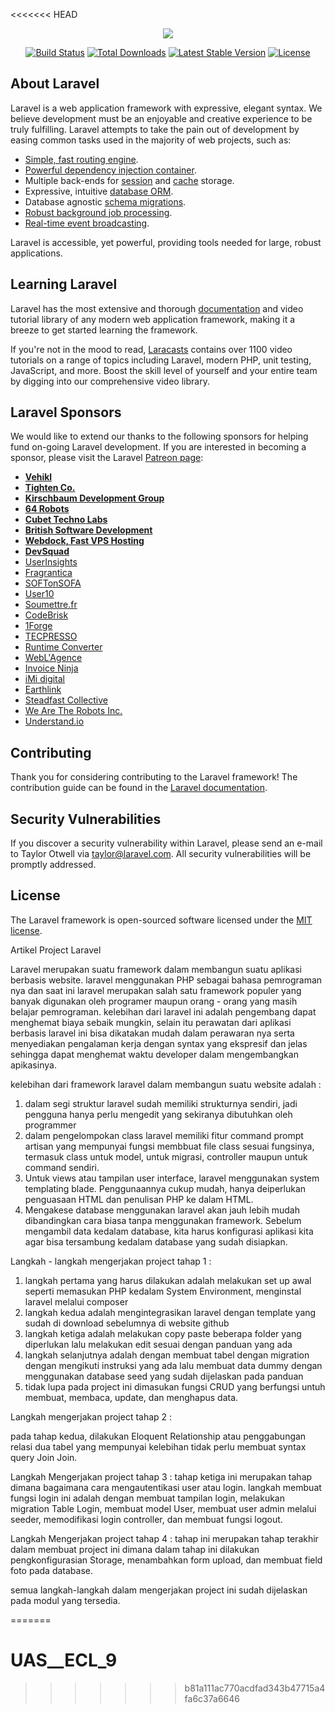 <<<<<<< HEAD
<p align="center"><img src="https://laravel.com/assets/img/components/logo-laravel.svg"></p>

<p align="center">
<a href="https://travis-ci.org/laravel/framework"><img src="https://travis-ci.org/laravel/framework.svg" alt="Build Status"></a>
<a href="https://packagist.org/packages/laravel/framework"><img src="https://poser.pugx.org/laravel/framework/d/total.svg" alt="Total Downloads"></a>
<a href="https://packagist.org/packages/laravel/framework"><img src="https://poser.pugx.org/laravel/framework/v/stable.svg" alt="Latest Stable Version"></a>
<a href="https://packagist.org/packages/laravel/framework"><img src="https://poser.pugx.org/laravel/framework/license.svg" alt="License"></a>
</p>

## About Laravel

Laravel is a web application framework with expressive, elegant syntax. We believe development must be an enjoyable and creative experience to be truly fulfilling. Laravel attempts to take the pain out of development by easing common tasks used in the majority of web projects, such as:

- [Simple, fast routing engine](https://laravel.com/docs/routing).
- [Powerful dependency injection container](https://laravel.com/docs/container).
- Multiple back-ends for [session](https://laravel.com/docs/session) and [cache](https://laravel.com/docs/cache) storage.
- Expressive, intuitive [database ORM](https://laravel.com/docs/eloquent).
- Database agnostic [schema migrations](https://laravel.com/docs/migrations).
- [Robust background job processing](https://laravel.com/docs/queues).
- [Real-time event broadcasting](https://laravel.com/docs/broadcasting).

Laravel is accessible, yet powerful, providing tools needed for large, robust applications.

## Learning Laravel

Laravel has the most extensive and thorough [documentation](https://laravel.com/docs) and video tutorial library of any modern web application framework, making it a breeze to get started learning the framework.

If you're not in the mood to read, [Laracasts](https://laracasts.com) contains over 1100 video tutorials on a range of topics including Laravel, modern PHP, unit testing, JavaScript, and more. Boost the skill level of yourself and your entire team by digging into our comprehensive video library.

## Laravel Sponsors

We would like to extend our thanks to the following sponsors for helping fund on-going Laravel development. If you are interested in becoming a sponsor, please visit the Laravel [Patreon page](https://patreon.com/taylorotwell):

- **[Vehikl](https://vehikl.com/)**
- **[Tighten Co.](https://tighten.co)**
- **[Kirschbaum Development Group](https://kirschbaumdevelopment.com)**
- **[64 Robots](https://64robots.com)**
- **[Cubet Techno Labs](https://cubettech.com)**
- **[British Software Development](https://www.britishsoftware.co)**
- **[Webdock, Fast VPS Hosting](https://www.webdock.io/en)**
- **[DevSquad](https://devsquad.com)**
- [UserInsights](https://userinsights.com)
- [Fragrantica](https://www.fragrantica.com)
- [SOFTonSOFA](https://softonsofa.com/)
- [User10](https://user10.com)
- [Soumettre.fr](https://soumettre.fr/)
- [CodeBrisk](https://codebrisk.com)
- [1Forge](https://1forge.com)
- [TECPRESSO](https://tecpresso.co.jp/)
- [Runtime Converter](http://runtimeconverter.com/)
- [WebL'Agence](https://weblagence.com/)
- [Invoice Ninja](https://www.invoiceninja.com)
- [iMi digital](https://www.imi-digital.de/)
- [Earthlink](https://www.earthlink.ro/)
- [Steadfast Collective](https://steadfastcollective.com/)
- [We Are The Robots Inc.](https://watr.mx/)
- [Understand.io](https://www.understand.io/)

## Contributing

Thank you for considering contributing to the Laravel framework! The contribution guide can be found in the [Laravel documentation](https://laravel.com/docs/contributions).

## Security Vulnerabilities

If you discover a security vulnerability within Laravel, please send an e-mail to Taylor Otwell via [taylor@laravel.com](mailto:taylor@laravel.com). All security vulnerabilities will be promptly addressed.

## License

The Laravel framework is open-sourced software licensed under the [MIT license](https://opensource.org/licenses/MIT).

Artikel Project Laravel

Laravel merupakan suatu framework dalam membangun suatu aplikasi berbasis website. 
laravel menggunakan PHP sebagai bahasa pemrograman nya dan saat ini laravel merupakan 
salah satu framework populer yang banyak digunakan oleh programer maupun orang - orang 
yang masih belajar pemrograman. kelebihan dari laravel ini adalah pengembang dapat 
menghemat biaya sebaik mungkin, selain itu perawatan dari aplikasi berbasis laravel 
ini bisa dikatakan mudah dalam perawaran nya serta menyediakan pengalaman kerja dengan
syntax yang ekspresif dan jelas sehingga dapat menghemat waktu developer dalam 
mengembangkan apikasinya.

kelebihan dari framework laravel dalam membangun suatu website adalah :
1. dalam segi struktur laravel sudah memiliki strukturnya sendiri, 
jadi pengguna hanya perlu mengedit yang sekiranya dibutuhkan oleh programmer
2. dalam pengelompokan class laravel memiliki fitur command prompt artisan 
yang mempunyai fungsi membbuat file class sesuai fungsinya, termasuk class 
untuk model, untuk migrasi, controller maupun untuk command sendiri.
3. Untuk views atau tampilan user interface, laravel menggunakan system 
templating  blade. Penggunaannya cukup mudah, hanya deiperlukan penguasaan
HTML dan  penulisan PHP ke dalam HTML.
4. Mengakese database menggunakan laravel akan jauh lebih mudah dibandingkan
cara  biasa tanpa menggunakan framework. Sebelum mengambil data kedalam database, 
kita harus konfigurasi aplikasi kita agar bisa tersambung kedalam database yang 
sudah disiapkan.

Langkah - langkah mengerjakan project tahap 1 :

1. langkah pertama yang harus dilakukan adalah melakukan set up awal seperti
 memasukan PHP kedalam System Environment, menginstal laravel melalui composer
2. langkah kedua adalah mengintegrasikan laravel dengan template yang sudah di 
download sebelumnya di website github
3. langkah ketiga adalah melakukan copy paste beberapa folder yang diperlukan 
lalu melakukan edit sesuai dengan panduan yang ada
4. langkah selanjutnya adalah dengan membuat tabel dengan migration dengan mengikuti 
instruksi yang ada lalu membuat data dummy dengan menggunakan database seed yang sudah 
dijelaskan pada panduan
5. tidak lupa pada project ini dimasukan fungsi CRUD yang berfungsi untuh membuat, membaca, 
update, dan menghapus data.

Langkah mengerjakan project tahap 2 :

pada tahap kedua, dilakukan Eloquent Relationship atau penggabungan relasi dua tabel yang 
mempunyai kelebihan tidak perlu membuat syntax query Join Join.

Langkah Mengerjakan project tahap 3 :
tahap ketiga ini merupakan tahap dimana bagaimana cara mengautentikasi user atau login.
langkah membuat fungsi login ini adalah dengan membuat tampilan login, melakukan migration 
Table Login, membuat model User, membuat user admin melalui seeder, memodifikasi login controller,
dan membuat fungsi logout.

Langkah Mengerjakan project tahap 4 :
tahap ini merupakan tahap terakhir dalam membuat project ini dimana dalam tahap ini dilakukan 
pengkonfigurasian Storage, menambahkan form upload, dan membuat field foto pada database.

semua langkah-langkah dalam mengerjakan project ini sudah dijelaskan pada modul yang tersedia.



=======
# UAS__ECL_9
>>>>>>> b81a111ac770acdfad343b47715a4fa6c37a6646
